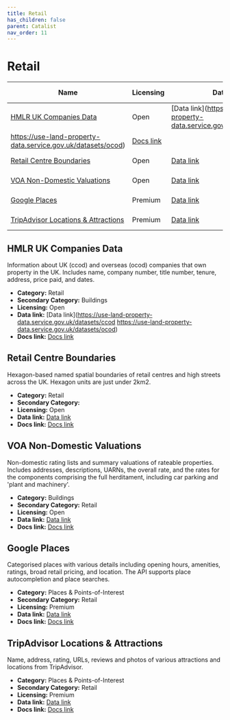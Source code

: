 ```yaml
---
title: Retail
has_children: false
parent: Catalist
nav_order: 11
---
```


# Retail

| Name                                                                        | Licensing | Data link                                                                                                                                | Docs link                                                                                                                                                |
| --------------------------------------------------------------------------- | --------- | ---------------------------------------------------------------------------------------------------------------------------------------- | -------------------------------------------------------------------------------------------------------------------------------------------------------- |
| [HMLR UK Companies Data](#hmlr-uk-companies-data)                           | Open      | [Data link](https://use-land-property-data.service.gov.uk/datasets/ccod
https://use-land-property-data.service.gov.uk/datasets/ocod)     | [Docs link](https://use-land-property-data.service.gov.uk/datasets/ccod/tech-spec)                                                                       |
| [Retail Centre Boundaries](#retail-centre-boundaries)                       | Open      | [Data link](https://data.geods.ac.uk/dataset/retail-centre-boundaries-and-open-indicators/resource/00b4e06a-8189-4771-8ff3-c2dbe9cbd606) | [Docs link](https://data.geods.ac.uk/dataset/retail-centre-boundaries-and-open-indicators)                                                               |
| [VOA Non-Domestic Valuations](#voa-non-domestic-valuations)                 | Open      | [Data link](https://voaratinglists.blob.core.windows.net/html/rlidata.htm)                                                               | [Docs link](https://voaratinglists.blob.core.windows.net/html/documents/Compiled%20Rating%20List%20and%20Summary%20Valuation%20Data%20Specification.pdf) |
| [Google Places](#google-places)                                             | Premium   | [Data link](https://developers.google.com/maps/documentation/places/web-service/op-overview)                                             | [Docs link](https://developers.google.com/maps/documentation/places/web-service)                                                                         |
| [TripAdvisor Locations & Attractions](#tripadvisor-locations-&-attractions) | Premium   | [Data link](https://tripadvisor-content-api.readme.io/reference/overview)                                                                | [Docs link](https://www.tripadvisor.com/developers)                                                                                                      |

## HMLR UK Companies Data

Information about UK (ccod) and overseas (ocod) companies that own property in the UK. Includes name, company number, title number, tenure, address, price paid, and dates.

- **Category:** Retail
- **Secondary Category:** Buildings
- **Licensing:** Open
- **Data link:** [Data link](https://use-land-property-data.service.gov.uk/datasets/ccod
https://use-land-property-data.service.gov.uk/datasets/ocod)
- **Docs link:** [Docs link](https://use-land-property-data.service.gov.uk/datasets/ccod/tech-spec)



## Retail Centre Boundaries

Hexagon-based named spatial boundaries of retail centres and high streets across the UK. Hexagon units are just under 2km2.

- **Category:** Retail
- **Secondary Category:** 
- **Licensing:** Open
- **Data link:** [Data link](https://data.geods.ac.uk/dataset/retail-centre-boundaries-and-open-indicators/resource/00b4e06a-8189-4771-8ff3-c2dbe9cbd606)
- **Docs link:** [Docs link](https://data.geods.ac.uk/dataset/retail-centre-boundaries-and-open-indicators)



## VOA Non-Domestic Valuations

Non-domestic rating lists and summary valuations of rateable properties. Includes addresses, descriptions, UARNs, the overall rate, and the rates for the components comprising the full herditament, including car parking and 'plant and machinery'.

- **Category:** Buildings
- **Secondary Category:** Retail
- **Licensing:** Open
- **Data link:** [Data link](https://voaratinglists.blob.core.windows.net/html/rlidata.htm)
- **Docs link:** [Docs link](https://voaratinglists.blob.core.windows.net/html/documents/Compiled%20Rating%20List%20and%20Summary%20Valuation%20Data%20Specification.pdf)



## Google Places

Categorised places with various details including opening hours, amenities, ratings, broad retail pricing, and location. The API supports place autocompletion and place searches.

- **Category:** Places & Points-of-Interest
- **Secondary Category:** Retail
- **Licensing:** Premium
- **Data link:** [Data link](https://developers.google.com/maps/documentation/places/web-service/op-overview)
- **Docs link:** [Docs link](https://developers.google.com/maps/documentation/places/web-service)



## TripAdvisor Locations & Attractions

Name, address, rating, URLs, reviews and photos of various attractions and locations from TripAdvisor.

- **Category:** Places & Points-of-Interest
- **Secondary Category:** Retail
- **Licensing:** Premium
- **Data link:** [Data link](https://tripadvisor-content-api.readme.io/reference/overview)
- **Docs link:** [Docs link](https://www.tripadvisor.com/developers)
